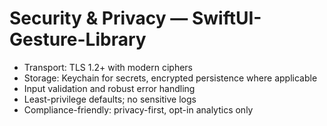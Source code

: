 # Security & Privacy — SwiftUI-Gesture-Library

- Transport: TLS 1.2+ with modern ciphers
- Storage: Keychain for secrets, encrypted persistence where applicable
- Input validation and robust error handling
- Least-privilege defaults; no sensitive logs
- Compliance-friendly: privacy-first, opt-in analytics only
